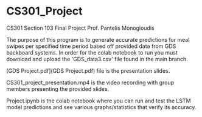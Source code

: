 # CS301_Project

CS301 Section 103 Final Project
Prof. Pantelis Monogioudis

The purpose of this program is to generate accurate predictions for meal swipes per specified time period based off provided data from GDS backboard systems.
In order for the colab notebook to run you must download and upload the 'GDS_data3.csv' file found in the main branch.

[GDS Project.pdf](GDS Project.pdf) file is the presentation slides.

CS301_project_presentation.mp4 is the video recording with group members presenting the provided slides.

Project.ipynb is the colab notebook where you can run and test the LSTM model predictions and see various graphs/statistics that verify its accuracy.
